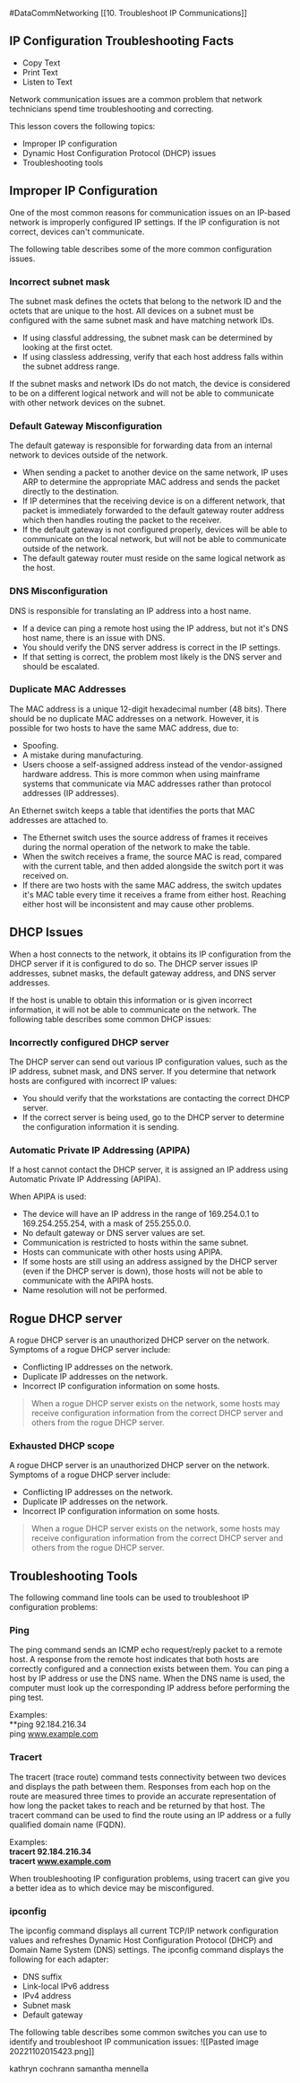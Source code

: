 #DataCommNetworking [[10. Troubleshoot IP Communications]]
## IP Configuration Troubleshooting Facts
-   Copy Text
-   Print Text
-   Listen to Text

Network communication issues are a common problem that network technicians spend time troubleshooting and correcting.

This lesson covers the following topics:

-   Improper IP configuration
-   Dynamic Host Configuration Protocol (DHCP) issues
-   Troubleshooting tools

## Improper IP Configuration
One of the most common reasons for communication issues on an IP-based network is improperly configured IP settings. If the IP configuration is not correct, devices can't communicate.

The following table describes some of the more common configuration issues.
### Incorrect subnet mask
The subnet mask defines the octets that belong to the network ID and the octets that are unique to the host. All devices on a subnet must be configured with the same subnet mask and have matching network IDs.

-   If using classful addressing, the subnet mask can be determined by looking at the first octet.
-   If using classless addressing, verify that each host address falls within the subnet address range.

If the subnet masks and network IDs do not match, the device is considered to be on a different logical network and will not be able to communicate with other network devices on the subnet.

### Default Gateway Misconfiguration
The default gateway is responsible for forwarding data from an internal network to devices outside of the network.

-   When sending a packet to another device on the same network, IP uses ARP to determine the appropriate MAC address and sends the packet directly to the destination.
-   If IP determines that the receiving device is on a different network, that packet is immediately forwarded to the default gateway router address which then handles routing the packet to the receiver.
-   If the default gateway is not configured properly, devices will be able to communicate on the local network, but will not be able to communicate outside of the network.
-   The default gateway router must reside on the same logical network as the host.

### DNS Misconfiguration
DNS is responsible for translating an IP address into a host name.

-   If a device can ping a remote host using the IP address, but not it's DNS host name, there is an issue with DNS.
-   You should verify the DNS server address is correct in the IP settings.
-   If that setting is correct, the problem most likely is the DNS server and should be escalated.

### Duplicate MAC Addresses
The MAC address is a unique 12-digit hexadecimal number (48 bits). There should be no duplicate MAC addresses on a network. However, it is possible for two hosts to have the same MAC address, due to:

-   Spoofing.
-   A mistake during manufacturing.
-   Users choose a self-assigned address instead of the vendor-assigned hardware address. This is more common when using mainframe systems that communicate via MAC addresses rather than protocol addresses (IP addresses).

An Ethernet switch keeps a table that identifies the ports that MAC addresses are attached to.

-   The Ethernet switch uses the source address of frames it receives during the normal operation of the network to make the table.
-   When the switch receives a frame, the source MAC is read, compared with the current table, and then added alongside the switch port it was received on.
-   If there are two hosts with the same MAC address, the switch updates it's MAC table every time it receives a frame from either host. Reaching either host will be inconsistent and may cause other problems.

## DHCP Issues
When a host connects to the network, it obtains its IP configuration from the DHCP server if it is configured to do so. The DHCP server issues IP addresses, subnet masks, the default gateway address, and DNS server addresses.

If the host is unable to obtain this information or is given incorrect information, it will not be able to communicate on the network. The following table describes some common DHCP issues:
### Incorrectly configured DHCP server
The DHCP server can send out various IP configuration values, such as the IP address, subnet mask, and DNS server. If you determine that network hosts are configured with incorrect IP values:

-   You should verify that the workstations are contacting the correct DHCP server.
-   If the correct server is being used, go to the DHCP server to determine the configuration information it is sending.

### Automatic Private IP Addressing (APIPA)
If a host cannot contact the DHCP server, it is assigned an IP address using Automatic Private IP Addressing (APIPA).  
  
When APIPA is used:

-   The device will have an IP address in the range of 169.254.0.1 to 169.254.255.254, with a mask of 255.255.0.0.
-   No default gateway or DNS server values are set.
-   Communication is restricted to hosts within the same subnet.
-   Hosts can communicate with other hosts using APIPA.
-   If some hosts are still using an address assigned by the DHCP server (even if the DHCP server is down), those hosts will not be able to communicate with the APIPA hosts.
-   Name resolution will not be performed.

## Rogue DHCP server
A rogue DHCP server is an unauthorized DHCP server on the network. Symptoms of a rogue DHCP server include:

-   Conflicting IP addresses on the network.
-   Duplicate IP addresses on the network.
-   Incorrect IP configuration information on some hosts.

> When a rogue DHCP server exists on the network, some hosts may receive configuration information from the correct DHCP server and others from the rogue DHCP server.


### Exhausted DHCP scope
A rogue DHCP server is an unauthorized DHCP server on the network. Symptoms of a rogue DHCP server include:

-   Conflicting IP addresses on the network.
-   Duplicate IP addresses on the network.
-   Incorrect IP configuration information on some hosts.

> When a rogue DHCP server exists on the network, some hosts may receive configuration information from the correct DHCP server and others from the rogue DHCP server.


## Troubleshooting Tools
The following command line tools can be used to troubleshoot IP configuration problems:

### Ping 
The ping command sends an ICMP echo request/reply packet to a remote host. A response from the remote host indicates that both hosts are correctly configured and a connection exists between them. You can ping a host by IP address or use the DNS name. When the DNS name is used, the computer must look up the corresponding IP address before performing the ping test.

Examples:  
**ping 92.184.216.34  
ping www.example.com

### Tracert
The tracert (trace route) command tests connectivity between two devices and displays the path between them. Responses from each hop on the route are measured three times to provide an accurate representation of how long the packet takes to reach and be returned by that host. The tracert command can be used to find the route using an IP address or a fully qualified domain name (FQDN).

Examples:  
**tracert 92.184.216.34  
tracert www.example.com**

When troubleshooting IP configuration problems, using tracert can give you a better idea as to which device may be misconfigured.


### ipconfig
The ipconfig command displays all current TCP/IP network configuration values and refreshes Dynamic Host Configuration Protocol (DHCP) and Domain Name System (DNS) settings. The ipconfig command displays the following for each adapter:

-   DNS suffix
-   Link-local IPv6 address
-   IPv4 address
-   Subnet mask
-   Default gateway

The following table describes some common switches you can use to identify and troubleshoot IP communication issues:
![[Pasted image 20221102015423.png]]

kathryn cochrann
samantha mennella
